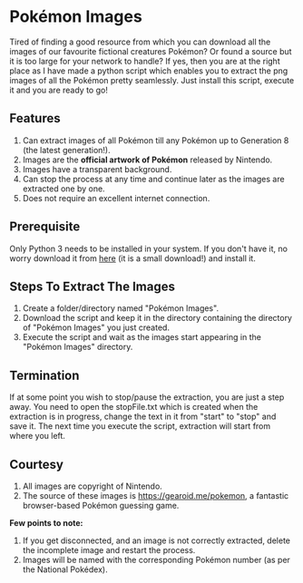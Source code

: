 # Pokémon Images
Tired of finding a good resource from which you can download all the images of our favourite fictional creatures Pokémon?
Or found a source but it is too large for your network to handle?
If yes, then you are at the right place as I have made a python script which enables you to extract the png images of all the Pokémon pretty seamlessly.
Just install this script, execute it and you are ready to go!

## Features
1. Can extract images of all Pokémon till any Pokémon up to Generation 8 (the latest generation!).
2. Images are the **official artwork of Pokémon** released by Nintendo.
3. Images have a transparent background.
4. Can stop the process at any time and continue later as the images are extracted one by one.
5. Does not require an excellent internet connection.

## Prerequisite
Only Python 3 needs to be installed in your system. If you don't have it, no worry download it from [here](https://www.python.org/downloads/) (it is a small download!) and install it.

## Steps To Extract The Images
1. Create a folder/directory named "Pokémon Images".
2. Download the script and keep it in the directory containing the directory of "Pokémon Images" you just created.
3. Execute the script and wait as the images start appearing in the "Pokémon Images" directory.

## Termination
If at some point you wish to stop/pause the extraction, you are just a step away.
You need to open the stopFile.txt which is created when the extraction is in progress, change the text in it from "start" to "stop" and save it.
The next time you execute the script, extraction will start from where you left.

## Courtesy
1. All images are copyright of Nintendo.
2. The source of these images is https://gearoid.me/pokemon, a fantastic browser-based Pokémon guessing game.

**Few points to note:**
1. If you get disconnected, and an image is not correctly extracted, delete the incomplete image and restart the process.
2. Images will be named with the corresponding Pokémon number (as per the National Pokédex).
